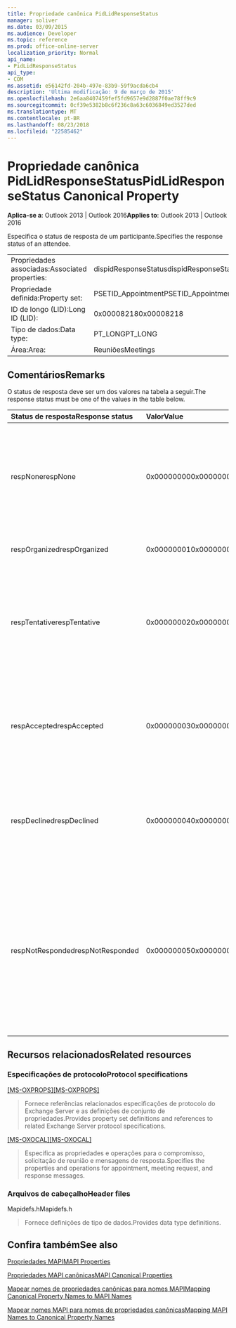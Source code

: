 ```yaml
---
title: Propriedade canônica PidLidResponseStatus
manager: soliver
ms.date: 03/09/2015
ms.audience: Developer
ms.topic: reference
ms.prod: office-online-server
localization_priority: Normal
api_name:
- PidLidResponseStatus
api_type:
- COM
ms.assetid: e56142fd-204b-497e-83b9-59f9acda6cb4
description: 'Última modificação: 9 de março de 2015'
ms.openlocfilehash: 2e6aa8407459fef5fd9657e9d2887f0ae78ff9c9
ms.sourcegitcommit: 0cf39e5382b8c6f236c8a63c6036849ed3527ded
ms.translationtype: MT
ms.contentlocale: pt-BR
ms.lasthandoff: 08/23/2018
ms.locfileid: "22585462"
---
```

# <a name="pidlidresponsestatus-canonical-property"></a><span data-ttu-id="b5c26-103">Propriedade canônica PidLidResponseStatus</span><span class="sxs-lookup"><span data-stu-id="b5c26-103">PidLidResponseStatus Canonical Property</span></span>

  
  
<span data-ttu-id="b5c26-104">**Aplica-se a**: Outlook 2013 | Outlook 2016</span><span class="sxs-lookup"><span data-stu-id="b5c26-104">**Applies to**: Outlook 2013 | Outlook 2016</span></span> 
  
<span data-ttu-id="b5c26-105">Especifica o status de resposta de um participante.</span><span class="sxs-lookup"><span data-stu-id="b5c26-105">Specifies the response status of an attendee.</span></span>
  
|||
|:-----|:-----|
|<span data-ttu-id="b5c26-106">Propriedades associadas:</span><span class="sxs-lookup"><span data-stu-id="b5c26-106">Associated properties:</span></span>  <br/> |<span data-ttu-id="b5c26-107">dispidResponseStatus</span><span class="sxs-lookup"><span data-stu-id="b5c26-107">dispidResponseStatus</span></span>  <br/> |
|<span data-ttu-id="b5c26-108">Propriedade definida:</span><span class="sxs-lookup"><span data-stu-id="b5c26-108">Property set:</span></span>  <br/> |<span data-ttu-id="b5c26-109">PSETID_Appointment</span><span class="sxs-lookup"><span data-stu-id="b5c26-109">PSETID_Appointment</span></span>  <br/> |
|<span data-ttu-id="b5c26-110">ID de longo (LID):</span><span class="sxs-lookup"><span data-stu-id="b5c26-110">Long ID (LID):</span></span>  <br/> |<span data-ttu-id="b5c26-111">0x00008218</span><span class="sxs-lookup"><span data-stu-id="b5c26-111">0x00008218</span></span>  <br/> |
|<span data-ttu-id="b5c26-112">Tipo de dados:</span><span class="sxs-lookup"><span data-stu-id="b5c26-112">Data type:</span></span>  <br/> |<span data-ttu-id="b5c26-113">PT_LONG</span><span class="sxs-lookup"><span data-stu-id="b5c26-113">PT_LONG</span></span>  <br/> |
|<span data-ttu-id="b5c26-114">Área:</span><span class="sxs-lookup"><span data-stu-id="b5c26-114">Area:</span></span>  <br/> |<span data-ttu-id="b5c26-115">Reuniões</span><span class="sxs-lookup"><span data-stu-id="b5c26-115">Meetings</span></span>  <br/> |
   
## <a name="remarks"></a><span data-ttu-id="b5c26-116">Comentários</span><span class="sxs-lookup"><span data-stu-id="b5c26-116">Remarks</span></span>

<span data-ttu-id="b5c26-117">O status de resposta deve ser um dos valores na tabela a seguir.</span><span class="sxs-lookup"><span data-stu-id="b5c26-117">The response status must be one of the values in the table below.</span></span>
  
|<span data-ttu-id="b5c26-118">**Status de resposta**</span><span class="sxs-lookup"><span data-stu-id="b5c26-118">**Response status**</span></span>|<span data-ttu-id="b5c26-119">**Valor**</span><span class="sxs-lookup"><span data-stu-id="b5c26-119">**Value**</span></span>|<span data-ttu-id="b5c26-120">**Descrição**</span><span class="sxs-lookup"><span data-stu-id="b5c26-120">**Description**</span></span>|
|:-----|:-----|:-----|
|<span data-ttu-id="b5c26-121">respNone</span><span class="sxs-lookup"><span data-stu-id="b5c26-121">respNone</span></span>  <br/> |<span data-ttu-id="b5c26-122">0x00000000</span><span class="sxs-lookup"><span data-stu-id="b5c26-122">0x00000000</span></span>  <br/> |<span data-ttu-id="b5c26-123">Nenhuma resposta é necessária para este objeto.</span><span class="sxs-lookup"><span data-stu-id="b5c26-123">No response is required for this object.</span></span> <span data-ttu-id="b5c26-124">Esse é o caso de objetos de compromisso e objetos de resposta de reunião.</span><span class="sxs-lookup"><span data-stu-id="b5c26-124">This is the case for appointment objects and meeting response objects.</span></span>  <br/> |
|<span data-ttu-id="b5c26-125">respOrganized</span><span class="sxs-lookup"><span data-stu-id="b5c26-125">respOrganized</span></span>  <br/> |<span data-ttu-id="b5c26-126">0x00000001</span><span class="sxs-lookup"><span data-stu-id="b5c26-126">0x00000001</span></span>  <br/> |<span data-ttu-id="b5c26-127">Esta reunião pertence ao Media Gallery.</span><span class="sxs-lookup"><span data-stu-id="b5c26-127">This meeting belongs to the organizer.</span></span>  <br/> |
|<span data-ttu-id="b5c26-128">respTentative</span><span class="sxs-lookup"><span data-stu-id="b5c26-128">respTentative</span></span>  <br/> |<span data-ttu-id="b5c26-129">0x00000002</span><span class="sxs-lookup"><span data-stu-id="b5c26-129">0x00000002</span></span>  <br/> |<span data-ttu-id="b5c26-130">Esse valor na reunião do participante indica que o participante aceitou provisoriamente a solicitação de reunião.</span><span class="sxs-lookup"><span data-stu-id="b5c26-130">This value on the attendee's meeting indicates that the attendee has tentatively accepted the meeting request.</span></span>  <br/> |
|<span data-ttu-id="b5c26-131">respAccepted</span><span class="sxs-lookup"><span data-stu-id="b5c26-131">respAccepted</span></span>  <br/> |<span data-ttu-id="b5c26-132">0x00000003</span><span class="sxs-lookup"><span data-stu-id="b5c26-132">0x00000003</span></span>  <br/> |<span data-ttu-id="b5c26-133">Esse valor em t de reunião do participante indica que o participante aceitou a solicitação de reunião.</span><span class="sxs-lookup"><span data-stu-id="b5c26-133">This value on the attendee's meeting t indicates that the attendee has accepted the meeting request.</span></span>  <br/> |
|<span data-ttu-id="b5c26-134">respDeclined</span><span class="sxs-lookup"><span data-stu-id="b5c26-134">respDeclined</span></span>  <br/> |<span data-ttu-id="b5c26-135">0x00000004</span><span class="sxs-lookup"><span data-stu-id="b5c26-135">0x00000004</span></span>  <br/> |<span data-ttu-id="b5c26-136">Esse valor na reunião do participante indica que o participante recusou a solicitação de reunião.</span><span class="sxs-lookup"><span data-stu-id="b5c26-136">This value on the attendee's meeting indicates that the attendee has declined the meeting request.</span></span>  <br/> |
|<span data-ttu-id="b5c26-137">respNotResponded</span><span class="sxs-lookup"><span data-stu-id="b5c26-137">respNotResponded</span></span>  <br/> |<span data-ttu-id="b5c26-138">0x00000005</span><span class="sxs-lookup"><span data-stu-id="b5c26-138">0x00000005</span></span>  <br/> |<span data-ttu-id="b5c26-139">Esse valor na reunião do participante indica que o nome do participante ainda não tiver respondido.</span><span class="sxs-lookup"><span data-stu-id="b5c26-139">This value on the attendee's meeting indicates the attendee has not yet responded.</span></span> <span data-ttu-id="b5c26-140">Esse valor é na solicitação de reunião, atualização de reunião e cancelamento de reunião.</span><span class="sxs-lookup"><span data-stu-id="b5c26-140">This value is on the meeting request, meeting update, and meeting cancelation.</span></span>  <br/> |
   
## <a name="related-resources"></a><span data-ttu-id="b5c26-141">Recursos relacionados</span><span class="sxs-lookup"><span data-stu-id="b5c26-141">Related resources</span></span>

### <a name="protocol-specifications"></a><span data-ttu-id="b5c26-142">Especificações de protocolo</span><span class="sxs-lookup"><span data-stu-id="b5c26-142">Protocol specifications</span></span>

<span data-ttu-id="b5c26-143">[[MS-OXPROPS]](http://msdn.microsoft.com/library/f6ab1613-aefe-447d-a49c-18217230b148%28Office.15%29.aspx)</span><span class="sxs-lookup"><span data-stu-id="b5c26-143">[[MS-OXPROPS]](http://msdn.microsoft.com/library/f6ab1613-aefe-447d-a49c-18217230b148%28Office.15%29.aspx)</span></span>
  
> <span data-ttu-id="b5c26-144">Fornece referências relacionados especificações de protocolo do Exchange Server e as definições de conjunto de propriedades.</span><span class="sxs-lookup"><span data-stu-id="b5c26-144">Provides property set definitions and references to related Exchange Server protocol specifications.</span></span>
    
<span data-ttu-id="b5c26-145">[[MS-OXOCAL]](http://msdn.microsoft.com/library/09861fde-c8e4-4028-9346-e7c214cfdba1%28Office.15%29.aspx)</span><span class="sxs-lookup"><span data-stu-id="b5c26-145">[[MS-OXOCAL]](http://msdn.microsoft.com/library/09861fde-c8e4-4028-9346-e7c214cfdba1%28Office.15%29.aspx)</span></span>
  
> <span data-ttu-id="b5c26-146">Especifica as propriedades e operações para o compromisso, solicitação de reunião e mensagens de resposta.</span><span class="sxs-lookup"><span data-stu-id="b5c26-146">Specifies the properties and operations for appointment, meeting request, and response messages.</span></span>
    
### <a name="header-files"></a><span data-ttu-id="b5c26-147">Arquivos de cabeçalho</span><span class="sxs-lookup"><span data-stu-id="b5c26-147">Header files</span></span>

<span data-ttu-id="b5c26-148">Mapidefs.h</span><span class="sxs-lookup"><span data-stu-id="b5c26-148">Mapidefs.h</span></span>
  
> <span data-ttu-id="b5c26-149">Fornece definições de tipo de dados.</span><span class="sxs-lookup"><span data-stu-id="b5c26-149">Provides data type definitions.</span></span>
    
## <a name="see-also"></a><span data-ttu-id="b5c26-150">Confira também</span><span class="sxs-lookup"><span data-stu-id="b5c26-150">See also</span></span>



[<span data-ttu-id="b5c26-151">Propriedades MAPI</span><span class="sxs-lookup"><span data-stu-id="b5c26-151">MAPI Properties</span></span>](mapi-properties.md)
  
[<span data-ttu-id="b5c26-152">Propriedades MAPI canônicas</span><span class="sxs-lookup"><span data-stu-id="b5c26-152">MAPI Canonical Properties</span></span>](mapi-canonical-properties.md)
  
[<span data-ttu-id="b5c26-153">Mapear nomes de propriedades canônicas para nomes MAPI</span><span class="sxs-lookup"><span data-stu-id="b5c26-153">Mapping Canonical Property Names to MAPI Names</span></span>](mapping-canonical-property-names-to-mapi-names.md)
  
[<span data-ttu-id="b5c26-154">Mapear nomes MAPI para nomes de propriedades canônicas</span><span class="sxs-lookup"><span data-stu-id="b5c26-154">Mapping MAPI Names to Canonical Property Names</span></span>](mapping-mapi-names-to-canonical-property-names.md)

